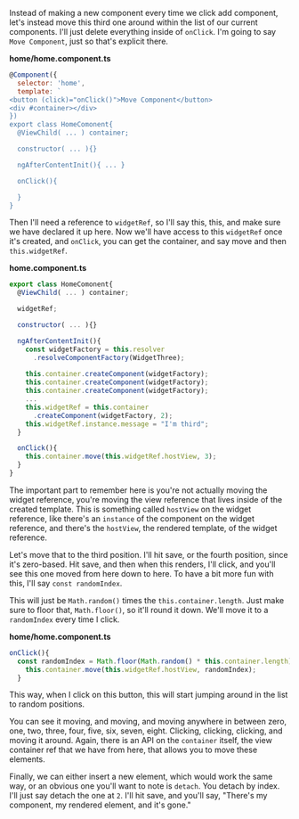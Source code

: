 Instead of making a new component every time we click add component, let's instead move this third one around within the list of our current components. I'll just delete everything inside of `onClick`. I'm going to say `Move Component`, just so that's explicit there.

**home/home.component.ts**
``` javascript
@Component({
  selector: 'home',
  template: `
<button (click)="onClick()">Move Component</button>
<div #container></div>
})
export class HomeComonent{
  @ViewChild( ... ) container;

  constructor( ... ){}

  ngAfterContentInit(){ ... }

  onClick(){

  }
}
```
Then I'll need a reference to `widgetRef`, so I'll say this, this, and make sure we have declared it up here. Now we'll have access to this `widgetRef` once it's created, and `onClick`, you can get the container, and say move and then `this.widgetRef`.

**home.component.ts**
``` javascript
export class HomeComonent{
  @ViewChild( ... ) container;

  widgetRef;

  constructor( ... ){}

  ngAfterContentInit(){
    const widgetFactory = this.resolver
      .resolveComponentFactory(WidgetThree);
    
    this.container.createComponent(widgetFactory);
    this.container.createComponent(widgetFactory);
    this.container.createComponent(widgetFactory);
    ...
    this.widgetRef = this.container
      .createComponent(widgetFactory, 2);
    this.widgetRef.instance.message = "I'm third";
  }

  onClick(){
    this.container.move(this.widgetRef.hostView, 3);
  }
}
```
The important part to remember here is you're not actually moving the widget reference, you're moving the view reference that lives inside of the created template. This is something called `hostView` on the widget reference, like there's an `instance` of the component on the widget reference, and there's the `hostView`, the rendered template, of the widget reference.

Let's move that to the third position. I'll hit save, or the fourth position, since it's zero-based. Hit save, and then when this renders, I'll click, and you'll see this one moved from here down to here. To have a bit more fun with this, I'll say `const randomIndex`.

This will just be `Math.random()` times the `this.container.length`. Just make sure to floor that, `Math.floor()`, so it'll round it down. We'll move it to a `randomIndex` every time I click. 

**home/home.component.ts**
``` javascript
onClick(){
  const randomIndex = Math.floor(Math.random() * this.container.length)
    this.container.move(this.widgetRef.hostView, randomIndex);
  }
```
This way, when I click on this button, this will start jumping around in the list to random positions.

You can see it moving, and moving, and moving anywhere in between zero, one, two, three, four, five, six, seven, eight. Clicking, clicking, clicking, and moving it around. Again, there is an API on the `container` itself, the view container ref that we have from here, that allows you to move these elements.

Finally, we can either insert a new element, which would work the same way, or an obvious one you'll want to note is `detach`. You detach by index. I'll just say detach the one at `2`. I'll hit save, and you'll say, "There's my component, my rendered element, and it's gone."
